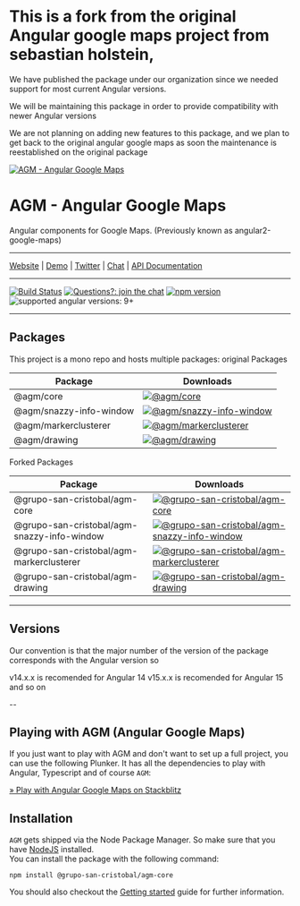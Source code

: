 # This is a fork from the original Angular google maps project from sebastian holstein,

We have published the package under our organization since we needed support for most current Angular versions.

We will be maintaining this package in order to provide compatibility with newer Angular versions

We are not planning on adding new features to this package, and we plan to get back to the original angular google maps as soon the maintenance is reestablished on the original package


[![AGM - Angular Google Maps](assets/images/angular-google-maps-logo.png)](https://angular-maps.com/)

# AGM - Angular Google Maps

Angular components for Google Maps. (Previously known as angular2-google-maps)

---

[Website](https://angular-maps.com/) | [Demo](https://stackblitz.com/edit/angular-google-maps-demo) | [Twitter](https://twitter.com/Sebholstein) | [Chat](https://discord.gg/XAr2ACE) | [API Documentation](https://angular-maps.com/api-docs/)

---

[![Build Status](https://travis-ci.org/SebastianM/angular-google-maps.svg?branch=master)](https://travis-ci.org/SebastianM/angular-google-maps) [![Questions?: join the chat](https://img.shields.io/badge/questions%3F-join%20the%20chat-blue.svg)](https://discord.gg/XAr2ACE) [![npm version](https://badge.fury.io/js/%40agm%2Fcore.svg)](https://www.npmjs.com/package/@agm/core) ![supported angular versions: 9+](https://img.shields.io/badge/supported%20angular%20versions-9.1+-green.svg)

---

## Packages

This project is a mono repo and hosts multiple packages:
original Packages

| Package                 | Downloads                                                                                                                                         |
|-------------------------| ------------------------------------------------------------------------------------------------------------------------------------------------- |
| @agm/core               | [![@agm/core](https://img.shields.io/npm/dm/@agm/core.svg)](https://www.npmjs.com/package/@agm/core)                                              |
| @agm/snazzy-info-window | [![@agm/snazzy-info-window](https://img.shields.io/npm/dm/@agm/snazzy-info-window.svg)](https://www.npmjs.com/package/@agm/snazzy-info-window)    |
| @agm/markerclusterer    | [![@agm/markerclusterer](https://img.shields.io/npm/dm/@agm/markerclusterer.svg)](https://www.npmjs.com/package/@agm/markerclusterer) |
| @agm/drawing            | [![@agm/drawing](https://img.shields.io/npm/dm/@agm/drawing.svg)](https://www.npmjs.com/package/@agm/drawing) |

Forked Packages

| Package                 | Downloads                                                                                                                                         |
|-------------------------| ------------------------------------------------------------------------------------------------------------------------------------------------- |
| @grupo-san-cristobal/agm-core               | [![@grupo-san-cristobal/agm-core](https://img.shields.io/npm/dm/@grupo-san-cristobal/agm-core.svg)](https://www.npmjs.com/package/@grupo-san-cristobal/agm-core)                                              |
| @grupo-san-cristobal/agm-snazzy-info-window | [![@grupo-san-cristobal/agm-snazzy-info-window](https://img.shields.io/npm/dm/@grupo-san-cristobal/agm-snazzy-info-window.svg)](https://www.npmjs.com/package/@grupo-san-cristobal/agm-snazzy-info-window)    |
| @grupo-san-cristobal/agm-markerclusterer    | [![@grupo-san-cristobal/agm-markerclusterer](https://img.shields.io/npm/dm/@grupo-san-cristobal/agm-markerclusterer.svg)](https://www.npmjs.com/package/@grupo-san-cristobal/agm-markerclusterer) |
| @grupo-san-cristobal/agm-drawing            | [![@grupo-san-cristobal/agm-drawing](https://img.shields.io/npm/dm/@grupo-san-cristobal/agm-drawing.svg)](https://www.npmjs.com/package/@grupo-san-cristobal/agm-drawing) |

---

## Versions

Our convention is that the major number of the version of the package corresponds with the Angular version so

v14.x.x is recomended for Angular 14
v15.x.x is recomended for Angular 15
and so on

--

## Playing with AGM (Angular Google Maps)

If you just want to play with AGM and don't want to set up a full project, you can use the following Plunker. It has all the dependencies to play with Angular, Typescript and of course `AGM`:

[&raquo; Play with Angular Google Maps on Stackblitz](https://stackblitz.com/edit/angular-google-maps-demo)

## Installation

`AGM` gets shipped via the Node Package Manager. So make sure that you have [NodeJS](https://nodejs.org) installed.  
You can install the package with the following command:

```shell
npm install @grupo-san-cristobal/agm-core
```

You should also checkout the [Getting started](https://angular-maps.com/guides/getting-started/) guide for further information.
